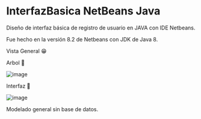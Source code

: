 # InterfazBasica NetBeans Java
Diseño de interfaz básica de registro de usuario en JAVA con IDE Netbeans.

Fue hecho en la versión 8.2 de Netbeans con JDK de Java 8.

Vista General 😁

Arbol 🌱

![image](https://user-images.githubusercontent.com/103347375/164874873-c3052dd9-08fc-4416-b626-28dc023a2e58.png)

Interfaz 🚀

![image](https://user-images.githubusercontent.com/103347375/164874901-b07ea49f-0a57-490a-85ce-677e90499794.png)

Modelado general sin base de datos.
